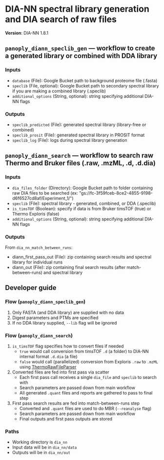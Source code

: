 # DIA-NN spectral library generation and DIA search of raw files
**Version**: DIA-NN 1.8.1

## `panoply_diann_speclib_gen` — workflow to create a generated library or combined with DDA library
### Inputs
- `database` (File): Google Bucket path to background proteome file (.fasta)
- `speclib` (File, optional): Google Bucket path to secondary spectral library if you are making a combined library (.speclib)
- `additional_options` (String, optional): string specifying additional DIA-NN flags
### Outputs
- `speclib_predicted` (File): generated spectral library (library-free or combined)
- `speclib_prosit` (File): generated spectral library in PROSIT format
- `speclib_log` (File): logs during spectral library generation


## `panoply_diann_search` — workflow to search raw Thermo and Bruker files (.raw, .mzML, .d, .d.dia)
### Inputs
- `dia_files_folder` (Directory): Google Bucket path to folder containing raw DIA files to be searched (ex: "gs://fc-3f59fceb-8ce2-4855-9198-d6f6527cd8af/Experiment_1/")
- `speclib` (File): spectral library - generated, combined, or DDA (.speclib)
- `is_timsTOF` (Boolean): specify if data is from Bruker timsTOF (true) or Thermo Exploris (false)
- `additional_options` (String, optional): string specifying additional DIA-NN flags
### Outputs
From `dia_nn_match_between_runs`:
- diann_first_pass_out (File): zip containing search results and spectral library for individual runs
- diann_out (File): zip containing final search results (after match-between-runs) and spectral library

## Developer guide 
### Flow (`panoply_diann_speclib_gen`)
1. Only FASTA (and DDA library) are supplied with no data
2. Digest parameters and PTMs are specified
3. If no DDA library supplied, `--lib` flag will be ignored

### Flow (`panoply_diann_search`)
1. `is_timsTOF` flag specifies how to convert files if needed
    - `true` would call conversion from timsTOF `.d` (a folder) to DIA-NN internal format `.d.dia` (a file)
    - `false` would call (parallelized) conversion from Exploris `.raw` to `.mzML` using [ThermoRawFileParser](https://github.com/compomics/ThermoRawFileParser)
2. Converted files are fed into first pass via scatter
    - Each first pass call receives a single `dia_file` and `speclib` to search with
    - Search parameters are passed down from main workflow
    - All generated `.quant` files and reports are gathered to pass to final step
3. First pass search results are fed into match-between-runs step
    - Converted and `.quant` files are used to do MBR (`--reanalyse` flag) 
    - Search parameters are passed down from main workflow
    - Final outputs and first pass outputs are stored

### Paths
- Working directory is `dia_nn`
- Input data will be in `dia_nn/data`
- Outputs will be in `dia_nn/out`
